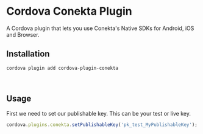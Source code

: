 # Cordova Conekta Plugin
A Cordova plugin that lets you use Conekta's Native SDKs for Android, iOS and Browser.

## Installation
```shell
cordova plugin add cordova-plugin-conekta
```

<br>

## Usage

First we need to set our publishable key. This can be your test or live key.
```javascript
cordova.plugins.conekta.setPublishableKey('pk_test_MyPublishableKey');
```